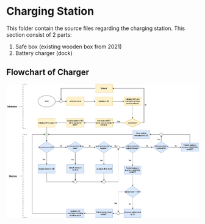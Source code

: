 # Charging Station

This folder contain the source files regarding the charging station. This section consist of 2 parts:

1. Safe box (existing wooden box from 2021)
2. Battery charger (dock)

## Flowchart of Charger

![Flowchart_Charger.png](../docs/Presentations/img/Flowchart_Charger.png)